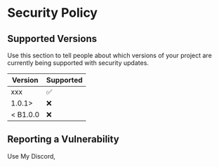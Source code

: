 # Security Policy

## Supported Versions

Use this section to tell people about which versions of your project are
currently being supported with security updates.

| Version  | Supported          |
| -------- | ------------------ |
| xxx      | :white_check_mark: |
| 1.0.1>   | :x:                |
| < B1.0.0 | :x:                |

## Reporting a Vulnerability

Use My Discord,***<agente0981>***
